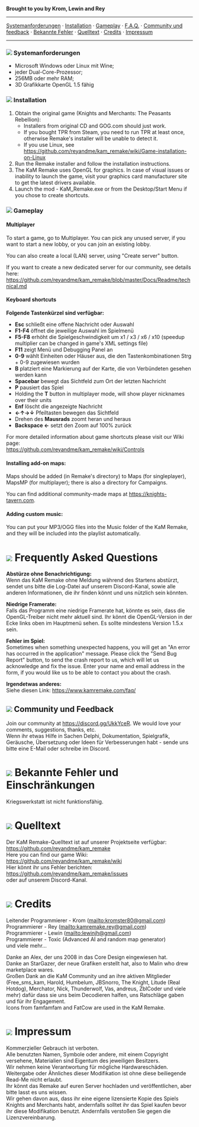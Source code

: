 **Brought to you by Krom, Lewin and Rey**

---

[Systemanforderungen](#systemanforderungen) · [Installation](#installation) · [Gameplay](#gameplay) · [F.A.Q.](#häufig-gestellte-fragen) · [Community und feedback](#community-und-feedback) · [Bekannte Fehler](#bekannte-fehler) · [Quelltext](#quelltext) · [Credits](#credits) · [Impressum](#impressum)

---

### ![](Readme/GUI_0310.gif) Systemanforderungen

- Microsoft Windows oder Linux mit Wine;
- jeder Dual-Core-Prozessor;
- 256MB oder mehr RAM;
- 3D Grafikkarte OpenGL 1.5 fähig

### ![](Readme/GUI_0303.gif) Installation

1. Obtain the original game (Knights and Merchants: The Peasants Rebellion):
	- Installers from original CD and GOG.com should just work.
	- If you bought TPR from Steam, you need to run TPR at least once, otherwise Remake's installer will be unable to detect it.
	- If you use Linux, see <https://github.com/reyandme/kam_remake/wiki/Game-installation-on-Linux>
1. Run the Remake installer and follow the installation instructions.
1. The KaM Remake uses OpenGL for graphics. In case of visual issues or inability to launch the game, visit your graphics card manufacturer site to get the latest drivers available.
1. Launch the mod - KaM_Remake.exe or from the Desktop/Start Menu if you chose to create shortcuts.

### ![](Readme/GUI_0312.gif) Gameplay

#### Multiplayer
To start a game, go to Multiplayer. You can pick any unused server, if you want to start a new lobby, or you can join an existing lobby.

You can also create a local (LAN) server, using "Create server" button.

If you want to create a new dedicated server for our community, see details here: <https://github.com/reyandme/kam_remake/blob/master/Docs/Readme/technical.md>

#### Keyboard shortcuts
**Folgende Tastenkürzel sind verfügbar:**

- **Esc** schließt eine offene Nachricht oder Auswahl
- **F1-F4** öffnet die jeweilige Auswahl im Spielmenü
- **F5-F8** erhöht die Spielgeschwindigkeit um x1 / x3 / x6 / x10 (speedup multiplier can be changed in game's XML settings file)
- **F11** zeigt Menü und Debugging Panel an
- **0-9** wählt Einheiten oder Häuser aus, die den Tastenkombinationen Strg + 0-9 zugewiesen wurden
- **B** platziert eine Markierung auf der Karte, die von Verbündeten gesehen werden kann
- **Spacebar** bewegt das Sichtfeld zum Ort der letzten Nachricht
- **P** pausiert das Spiel
- Holding the **T** button in multiplayer mode, will show player nicknames over their units
- **Enf** löscht die angezeigte Nachricht
- **←↑→↓** Pfeiltasten bewegen das Sichtfeld
- Drehen des **Mausrads** zoomt heran und heraus
- **Backspace ←** setzt den Zoom auf 100% zurück

For more detailed information about game shortcuts please visit our Wiki page:  
<https://github.com/reyandme/kam_remake/wiki/Controls>

#### Installing add-on maps:
Maps should be added (in Remake's directory) to Maps (for singleplayer), MapsMP (for multiplayer); there is also a directory for Campaigns.

You can find additional community-made maps at <https://knights-tavern.com>.

#### Adding custom music:
You can put your MP3/OGG files into the Music folder of the KaM Remake, and they will be included into the playlist automatically.

# ![](Readme/GUI_0311.gif) Frequently Asked Questions
**Abstürze ohne Benachrichtigung:**  
Wenn das KaM Remake ohne Meldung während des Startens abstürzt, sendet uns bitte die Log-Datei auf unserem Discord-Kanal, sowie alle anderen Informationen, die ihr finden könnt und uns nützlich sein könnten.

**Niedrige Framerate:**  
Falls das Programm eine niedrige Framerate hat, könnte es sein, dass die OpenGL-Treiber nicht mehr aktuell sind. Ihr könnt die OpenGL-Version in der Ecke links oben im Hauptmenü sehen. Es sollte mindestens Version 1.5.x sein.  

**Fehler im Spiel:**  
Sometimes when something unexpected happens, you will get an "An error has occurred in the application" message. Please click the "Send Bug Report" button, to send the crash report to us, which will let us acknowledge and fix the issue. Enter your name and email address in the form, if you would like us to be able to contact you about the crash.

**Irgendetwas anderes:**  
Siehe diesen Link: <https://www.kamremake.com/faq/>

## ![](Readme/GUI_0323.gif) Community und Feedback

Join our community at <https://discord.gg/UkkYceR>. We would love your comments, suggestions, thanks, etc.  
Wenn ihr etwas Hilfe in Sachen Delphi, Dokumentation, Spielgrafik, Geräusche, Übersetzung oder Ideen für Verbesserungen habt - sende uns bitte eine E-Mail oder schreibe im Discord. 

# ![](Readme/GUI_0304.gif) Bekannte Fehler und Einschränkungen

Kriegswerkstatt ist nicht funktionsfähig.  

# ![](Readme/GUI_0308.gif) Quelltext

Der KaM Remake-Quelltext ist auf unserer Projektseite verfügbar:  
<https://github.com/reyandme/kam_remake>  
Here you can find our game Wiki:  
<https://github.com/reyandme/kam_remake/wiki>  
Hier könnt ihr uns Fehler berichten:  
<https://github.com/reyandme/kam_remake/issues>  
oder auf unserem Discord-Kanal.

# ![](Readme/GUI_0314.gif) Credits

Leitender Programmierer  - Krom (<mailto:kromster80@gmail.com>)  
Programmierer - Rey (<mailto:kamremake.rey@gmail.com>)  
Programmierer - Lewin (<mailto:lewinjh@gmail.com>)  
Programmierer - Toxic (Advanced AI and random map generator)  
und viele mehr...  
 
Danke an Alex, der uns 2008 in das Core Design eingewiesen hat.  
Danke an StarGazer, der neue Grafiken erstellt hat, also to Malin who drew marketplace wares.  
Großen Dank an die KaM Community und an ihre aktiven Mitglieder (Free_sms_kam, Harold, Humbelum, JBSnorro, The Knight, Litude (Real Hotdog), Merchator, Nick, Thunderwolf, Vas, andreus, ZblCoder und viele mehr) dafür dass sie uns beim Decodieren halfen, uns Ratschläge gaben und für ihr Engagement.  
Icons from famfamfam and FatCow are used in the KaM Remake.  

# ![](Readme/GUI_0322.gif) Impressum

Kommerzieller Gebrauch ist verboten.  
Alle benutzten Namen, Symbole oder andere, mit einem Copyright versehene, Materialien sind Eigentum des jeweiligen Besitzers.  
Wir nehmen keine Verantwortung für mögliche Hardwareschäden.  
Weitergabe oder Ähnliches dieser Modifikation ist ohne diese beiliegende Read-Me nicht erlaubt.  
Ihr könnt das Remake auf euren Server hochladen und veröffentlichen, aber bitte lasst es uns wissen.  
Wir gehen davon aus, dass ihr eine eigene lizensierte Kopie des Spiels Knights and Merchants habt, andernfalls solltet ihr das Spiel kaufen bevor ihr diese Modifikation benutzt. Andernfalls verstoßen Sie gegen die Lizenzvereinbarung.  